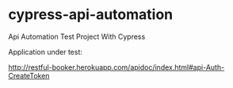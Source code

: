 # cypress-api-automation
Api Automation Test Project With Cypress

Application under test:

http://restful-booker.herokuapp.com/apidoc/index.html#api-Auth-CreateToken
